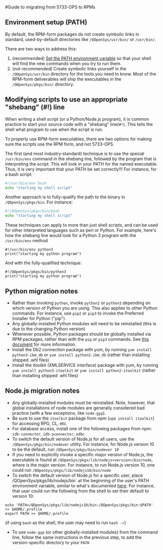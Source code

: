 #Guide to migrating from 5733-OPS to RPMs


## Environment setup (PATH)
By default, the RPM-form packages do not create symbolic links in standard, used-by-default directories like `/QOpenSys/usr/bin/` or `/usr/bin/`. 

There are two ways to address this:

1. (recommended) [Set the PATH environment variable](https://bitbucket.org/ibmi/opensource/src/master/docs/troubleshooting/SETTING_PATH.md) so that your shell will find the new commands when you try to run them.
2. (not recommended) Create symbolic links yourself in the `/QOpenSys/usr/bin` directory for the tools you need to know. Most of the RPM-form deliverables will ship the executables in the `/QOpenSys/pkgs/bin/` directory. 

## Modifying scripts to use an appropriate "shebang" (#!) line

When writing a shell script (or a Python/Node.js program), it is common practice to start your source code with a "shebang" line(`#!`). This tells the shell what program to use when the script is run. 

To properly use RPM-form executables, there are two options for making sure the scripts use the RPM form, and not 5733-OPS. 

The first (and most industry-standard) technique is to use the special `/usr/bin/env` command in the shebang line, followed by the program that is interpreting the script. This will look in your PATH for the named executable. Thus, it is very important that your PATH be set correctly!!! For instance, for a bash script:

``` bash
#!/usr/bin/env bash
echo "starting my shell script"
```

Another approach is to fully-qualify the path to the binary in `/QOpenSys/pkgs/bin`. For instance:
``` bash
#!/QOpenSys/pkgs/bin/bash
echo "starting my shell script"
```

These techniques can apply to more than just shell scripts, and can be used for other interpreted languages such as perl or Python. For example, here's how the shebang line would look for a Python 3 program with the `/usr/bin/env` method
``` python3
#!/usr/bin/env python3
print("starting my python program")
```
And with the fully-qualified technique:
``` python3
#!/QOpenSys/pkgs/bin/python3
print("starting my python program")
```

## Python migration notes

- Rather than invoking `python`, invoke `python2` or `python3` depending on which version of Python you are using. This also applies to other Python commands. For instance, use `pip2` or `pip3` to invoke the Preferred Installer for Python ("pip"). 
- Any globally-installed Python modules will need to be reinstalled (this is due to the changing Python version)
- Whenever possible, Python packages should be globally installed via RPM packages, rather than with the `pip` or `pip3` commands. See [this document](https://bitbucket.org/ibmi/opensource/src/master/docs/PYTHON_PKGS_GUIDE.md?fileviewer=file-view-default) for more information. 
- Install the Db2 connection package with yum, by running `yum install python3-ibm_db` or `yum install python2-ibm_db` (rather than installing shipped .whl files)
- Install the itoolkit (XMLSERVICE interface) package with yum, by running `yum install python3-itoolkit` or `yum install python2-itoolkit` (rather than installing shipped .whl files)

## Node.js migration notes

- Any globally-installed modules must be reinstalled. Note, however, that global installations of node modules are generally considered bad practice (with a few exceptions, like `node-gyp`). 
- Be sure to use the `itoolkit` package from npm (`npm install itoolkit`) for accessing RPG, CL, etc. 
- For database access, install one of the following packages from npm:  `idb-connector`, `idb-pconnector`, `odbc` 
- To switch the default version of Node.js for all users, use the `/QOpenSys/pkgs/bin/nodever` utility. For instance, for Node.js version 10 to be the default, run `/QOpenSys/pkgs/bin/nodever 10`
- If you need to explicitly invoke a specific major version of Node.js, the executable is found at `/QOpenSys/pkgs/lib/nodejs<version>/bin/node`, where <version> is the major version. For instance, to run Node.js version 10, one could run `/QOpenSys/pkgs/lib/nodejs10/bin/node`
- To switch the default version of Node.js for a specific user, place /QOpenSys/pkgs/lib/nodejs<version>/bin` at the beginning of the user's PATH environment variable, similar to what's documented [here](https://bitbucket.org/ibmi/opensource/src/master/docs/troubleshooting/SETTING_PATH.md). For instance, that user could run the following from the shell to set their default to version 10:
```
echo 'PATH=/QOpenSys/pkgs/lib/nodejs10/bin:/QOpenSys/pkgs/bin:$PATH' >> $HOME/.profile
export PATH >> $HOME/.profile
```
(if using `bash` as the shell, the user may need to run `hash -r`)
- To use `node-gyp` (or other globally-installed modules) from the command line, follow the same instructions in the previous step, to add the version-specific directory to your `PATH`